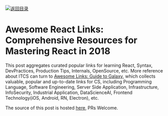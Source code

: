 [![返回目录](https://user-images.githubusercontent.com/5803001/38079637-ff0abcf0-3371-11e8-9b76-ad651620afc7.jpg)](https://github.com/wxyyxc1992/Awesome-Links)

# Awesome React Links: Comprehensive Resources for Mastering React in 2018

This post aggregates curated popular links for learning React, Syntax, DevPractices, Production Tips, Internals, OpenSource, etc. More reference about ITCS can turn to [Awesome Links: Guide to Galaxy](https://github.com/wxyyxc1992/Awesome-Links), which collects valuable, popular and up-to-date links for CS, including Programming Language, Software Engineering, Server Side Application, Infrastructure, InfoSecurity, Industrial Application, DataScienceAI, Frontend Technology(iOS, Android, RN, Electron), etc.

The source of this post is hosted [here](https://github.com/wxyyxc1992/Awesome-Links/blob/master/Web/Framework/React/React-Links-all.md), PRs Welcome.
